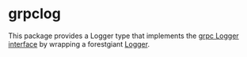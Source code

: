 # grpclog

This package provides a Logger type that implements the [grpc Logger interface](http://google.golang.org/grpc/grpclog) by wrapping a forestgiant [Logger](http://github.com/forestgiant/log).
